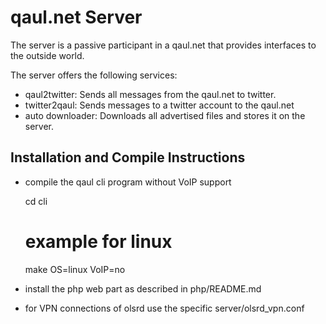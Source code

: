 qaul.net Server
===============

The server is a passive participant in a qaul.net that provides interfaces to the outside
world. 

The server offers the following services:
* qaul2twitter: 
  Sends all messages from the qaul.net to twitter.
* twitter2qaul: 
  Sends messages to a twitter account to the qaul.net
* auto downloader: 
  Downloads all advertised files and stores it on the server.


Installation and Compile Instructions
--------------------------------------

* compile the qaul cli program without VoIP support

	cd cli
	# example for linux
	make OS=linux VoIP=no


* install the php web part as described in php/README.md
* for VPN connections of olsrd use the specific server/olsrd_vpn.conf
